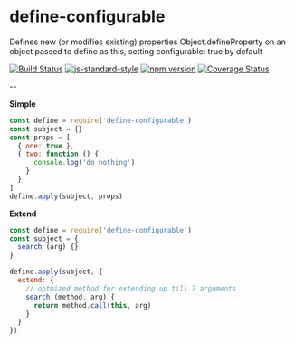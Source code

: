 # define-configurable
Defines new (or modifies existing) properties Object.defineProperty on an object passed to define as this, setting configurable: true by default

[![Build Status](https://travis-ci.org/vigour-io/define-configurable.svg?branch=master)](https://travis-ci.org/vigour-io/define-configurable)
[![js-standard-style](https://img.shields.io/badge/code%20style-standard-brightgreen.svg)](http://standardjs.com/)
[![npm version](https://badge.fury.io/js/define-configurable.svg)](https://badge.fury.io/js/define-configurable)
[![Coverage Status](https://coveralls.io/repos/github/vigour-io/define-configurable/badge.svg?branch=master)](https://coveralls.io/github/vigour-io/define-configurable?branch=master)

--

**Simple**

```javascript
const define = require('define-configurable')
const subject = {}
const props = [
  { one: true },
  { two: function () {
      console.log('do nothing')
    }
  }
]
define.apply(subject, props)
```

**Extend**

```javascript
const define = require('define-configurable')
const subject = {
  search (arg) {}
}

define.apply(subject, {
  extend: {
    // optmized method for extending up till 7 arguments
    search (method, arg) {
      return method.call(this, arg)
    }
  }
})
```
